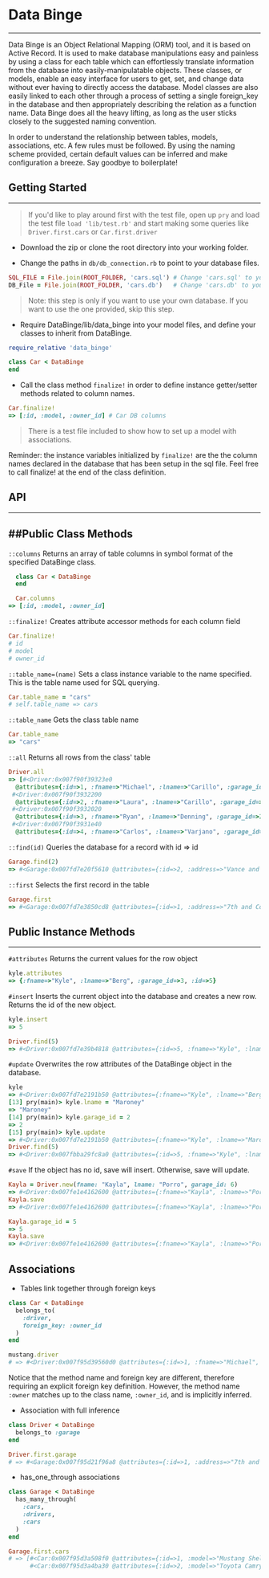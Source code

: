 # Data Binge
---
Data Binge is an Object Relational Mapping (ORM) tool, and it is based on Active Record.  It is used to make database manipulations easy and painless by using a class for each table which can effortlessly translate information from the database into easily-manipulatable objects.  These classes, or models, enable an easy interface for users to get, set, and change data without ever having to directly access the database.  Model classes are also easily linked to each other through a process of setting a single foreign_key in the database and then appropriately describing the relation as a function name.  Data Binge does all the heavy lifting, as long as the user sticks closely to the suggested naming convention.

In order to understand the relationship between tables, models, associations, etc.  A few rules must be followed.  By using the naming scheme provided, certain default values can be inferred and make configuration a breeze.  Say goodbye to boilerplate!

## Getting Started
---
> If you'd like to play around first with the test file, open up `pry` and load the test file `load 'lib/test.rb'` and start making some queries like `Driver.first.cars` or `Car.first.driver`

- Download the zip or clone the root directory into your working folder.  

- Change the paths in `db/db_connection.rb` to point to your database files.
```ruby
SQL_FILE = File.join(ROOT_FOLDER, 'cars.sql') # Change 'cars.sql' to your sql file
DB_File = File.join(ROOT_FOLDER, 'cars.db')   # Change 'cars.db' to your db file
```
> Note: this step is only if you want to use your own database.  If you want to use the one provided, skip this step.

- Require DataBinge/lib/data_binge into your model files, and define your classes to inherit from DataBinge.
```ruby
require_relative 'data_binge'

class Car < DataBinge
end
```

- Call the class method `finalize!` in order to define instance getter/setter methods related to column names.
```ruby
Car.finalize!
=> [:id, :model, :owner_id] # Car DB columns
```

> There is a test file included to show how to set up a model with associations.

Reminder: the instance variables initialized by `finalize!` are the the column names declared in the database that has been setup in the sql file.  Feel free to call finalize! at the end of the class definition.

## API
---

##Public Class Methods
---
`::columns`
Returns an array of table columns in symbol format of the specified DataBinge class.
```ruby
  class Car < DataBinge
  end

  Car.columns
=> [:id, :model, :owner_id]
```

`::finalize!`
Creates attribute accessor methods for each column field
```ruby
Car.finalize!
# id
# model
# owner_id
```

`::table_name=(name)`
Sets a class instance variable to the name specified.  This is the table name used for SQL querying.
```ruby
Car.table_name = "cars"
# self.table_name => cars
```

`::table_name`
Gets the class table name
```ruby
Car.table_name
=> "cars"
```

`::all`
Returns all rows from the class' table
```ruby
Driver.all
=> [#<Driver:0x007f90f39323e0
  @attributes={:id=>1, :fname=>"Michael", :lname=>"Carillo", :garage_id=>1}>,
 #<Driver:0x007f90f3932200
  @attributes={:id=>2, :fname=>"Laura", :lname=>"Carillo", :garage_id=>1}>,
 #<Driver:0x007f90f3932020
  @attributes={:id=>3, :fname=>"Ryan", :lname=>"Denning", :garage_id=>2}>,
 #<Driver:0x007f90f3931e40
  @attributes={:id=>4, :fname=>"Carlos", :lname=>"Varjano", :garage_id=>nil}>]
```

`::find(id)`
Queries the database for a record with id => id
```ruby
Garage.find(2)
=> #<Garage:0x007fd7e20f5610 @attributes={:id=>2, :address=>"Vance and McGilbert"}>
```

`::first`
Selects the first record in the table
```ruby
Garage.first
=> #<Garage:0x007fd7e3850cd8 @attributes={:id=>1, :address=>"7th and Columbia"}>
```

## Public Instance Methods
---
`#attributes`
Returns the current values for the row object
```ruby
kyle.attributes
=> {:fname=>"Kyle", :lname=>"Berg", :garage_id=>3, :id=>5}
```

`#insert`
Inserts the current object into the database and creates a new row.  Returns the id of the new object.
```ruby
kyle.insert
=> 5

Driver.find(5)
=> #<Driver:0x007fd7e39b4818 @attributes={:id=>5, :fname=>"Kyle", :lname=>"Berg", :garage_id=>3}>
```

`#update`
Overwrites the row attributes of the DataBinge object in the database.
```ruby
kyle
=> #<Driver:0x007fd7e2191b50 @attributes={:fname=>"Kyle", :lname=>"Berg", :garage_id=>3, :id=>5}>
[13] pry(main)> kyle.lname = "Maroney"
=> "Maroney"
[14] pry(main)> kyle.garage_id = 2
=> 2
[15] pry(main)> kyle.update
=> #<Driver:0x007fd7e2191b50 @attributes={:fname=>"Kyle", :lname=>"Maroney", :garage_id=>2, :id=>5}>
Driver.find(5)
=> #<Driver:0x007fbba29fc8a0 @attributes={:id=>5, :fname=>"Kyle", :lname=>"Maroney", :garage_id=>2}>
```

`#save`
If the object has no id, save will insert.  Otherwise, save will update.
```ruby
Kayla = Driver.new(fname: "Kayla", lname: "Porro", garage_id: 6)
=> #<Driver:0x007fe1e4162600 @attributes={:fname=>"Kayla", :lname=>"Porro", :garage_id=>6}>
Kayla.save
=> #<Driver:0x007fe1e4162600 @attributes={:fname=>"Kayla", :lname=>"Porro", :garage_id=>6, :id=>5}>

Kayla.garage_id = 5
=> 5
Kayla.save
=> #<Driver:0x007fe1e4162600 @attributes={:fname=>"Kayla", :lname=>"Porro", :garage_id=>5, :id=>5}>
```


## Associations

- Tables link together through foreign keys
```ruby
class Car < DataBinge
  belongs_to(
    :driver,
    foreign_key: :owner_id
  )
end

mustang.driver
# => #<Driver:0x007f95d39560d0 @attributes={:id=>1, :fname=>"Michael", :lname=>"Carillo", :garage_id=>1}>
```
Notice that the method name and foreign key are different, therefore requiring an explicit foreign key definition. However, the method name `:owner` matches up to the class name, `:owner_id`, and is implicitly inferred.


- Association with full inference
```ruby
class Driver < DataBinge
  belongs_to :garage
end

Driver.first.garage
# => #<Garage:0x007f95d21f96a8 @attributes={:id=>1, :address=>"7th and Columbia"}>
```

- has_one_through associations
```ruby
class Garage < DataBinge
  has_many_through(
    :cars,
    :drivers,
    :cars
  )
end

Garage.first.cars
# => [#<Car:0x007f95d3a508f0 @attributes={:id=>1, :model=>"Mustang Shelby", :owner_id=>1}>,
      #<Car:0x007f95d3a4ba30 @attributes={:id=>2, :model=>"Toyota Camry", :owner_id=>2}>]
```
